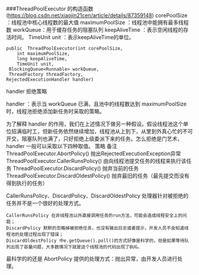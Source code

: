 ###ThreadPoolExecutor 的构造函数 (https://blog.csdn.net/xiaojin21cen/article/details/87359148)
corePoolSize ：线程池中核心线程数的最大值
maximumPoolSize ：线程池中能拥有最多线程数
workQueue：用于缓存任务的阻塞队列
keepAliveTime ：表示空闲线程的存活时间。
TimeUnit unit ：表示keepAliveTime的单位。
```
public  ThreadPoolExecutor(int corePoolSize,
    int maximumPoolSize,
    long keepAliveTime,
    TimeUnit unit,
 BlockingQueue<Runnable> workQueue,
 ThreadFactory threadFactory,
RejectedExecutionHandler handler) 

```

handler 拒绝策略

handler ：表示当 workQueue 已满，且池中的线程数达到 maximumPoolSize 时，线程池拒绝添加新任务时采取的策略。

为了解释 handler 的作用，我们在上述情况下做另一种假设。假设线程池这个单位招满临时工，但新任务依然继续增加，线程池从上到下，从里到外真心忙的不可开交，阻塞队列也满了，只好拒绝上级委派下来的任务。怎么拒绝是门艺术，handler 一般可以采取以下四种取值。
策略	备注
ThreadPoolExecutor.AbortPolicy()	    抛出RejectedExecutionException异常
ThreadPoolExecutor.CallerRunsPolicy()	由向线程池提交任务的线程来执行该任务
ThreadPoolExecutor.DiscardPolicy()	    抛弃当前的任务
ThreadPoolExecutor.DiscardOldestPolicy()	抛弃最旧的任务（最先提交而没有得到执行的任务）

CallerRunsPolicy、DiscardPolicy、DiscardOldestPolicy 处理器针对被拒绝的任务并不是一个很好的处理方式。

    CallerRunsPolicy 在非线程池以外直接调用任务的run方法，可能会造成线程安全上的问题；
    DiscardPolicy 默默的忽略掉被拒绝任务，也没有输出日志或者提示，开发人员不会知道线程池的处理过程出现了错误；
    DiscardOldestPolicy 中e.getQueue().poll()的方式好像是科学的，但是如果等待队列出现了容量问题，大多数情况下就是这个线程池的代码出现了BUG。

最科学的的还是 AbortPolicy 提供的处理方式：抛出异常，由开发人员进行处理。